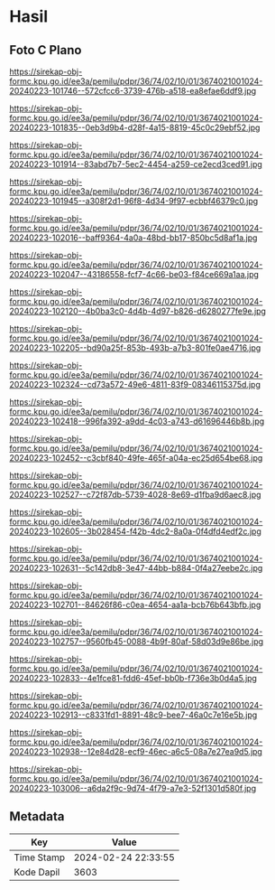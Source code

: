 # Hasil

## Foto C Plano

https://sirekap-obj-formc.kpu.go.id/ee3a/pemilu/pdpr/36/74/02/10/01/3674021001024-20240223-101746--572cfcc6-3739-476b-a518-ea8efae6ddf9.jpg

https://sirekap-obj-formc.kpu.go.id/ee3a/pemilu/pdpr/36/74/02/10/01/3674021001024-20240223-101835--0eb3d9b4-d28f-4a15-8819-45c0c29ebf52.jpg

https://sirekap-obj-formc.kpu.go.id/ee3a/pemilu/pdpr/36/74/02/10/01/3674021001024-20240223-101914--83abd7b7-5ec2-4454-a259-ce2ecd3ced91.jpg

https://sirekap-obj-formc.kpu.go.id/ee3a/pemilu/pdpr/36/74/02/10/01/3674021001024-20240223-101945--a308f2d1-96f8-4d34-9f97-ecbbf46379c0.jpg

https://sirekap-obj-formc.kpu.go.id/ee3a/pemilu/pdpr/36/74/02/10/01/3674021001024-20240223-102016--baff9364-4a0a-48bd-bb17-850bc5d8af1a.jpg

https://sirekap-obj-formc.kpu.go.id/ee3a/pemilu/pdpr/36/74/02/10/01/3674021001024-20240223-102047--43186558-fcf7-4c66-be03-f84ce669a1aa.jpg

https://sirekap-obj-formc.kpu.go.id/ee3a/pemilu/pdpr/36/74/02/10/01/3674021001024-20240223-102120--4b0ba3c0-4d4b-4d97-b826-d6280277fe9e.jpg

https://sirekap-obj-formc.kpu.go.id/ee3a/pemilu/pdpr/36/74/02/10/01/3674021001024-20240223-102205--bd90a25f-853b-493b-a7b3-801fe0ae4716.jpg

https://sirekap-obj-formc.kpu.go.id/ee3a/pemilu/pdpr/36/74/02/10/01/3674021001024-20240223-102324--cd73a572-49e6-4811-83f9-08346115375d.jpg

https://sirekap-obj-formc.kpu.go.id/ee3a/pemilu/pdpr/36/74/02/10/01/3674021001024-20240223-102418--996fa392-a9dd-4c03-a743-d61696446b8b.jpg

https://sirekap-obj-formc.kpu.go.id/ee3a/pemilu/pdpr/36/74/02/10/01/3674021001024-20240223-102452--c3cbf840-49fe-465f-a04a-ec25d654be68.jpg

https://sirekap-obj-formc.kpu.go.id/ee3a/pemilu/pdpr/36/74/02/10/01/3674021001024-20240223-102527--c72f87db-5739-4028-8e69-d1fba9d6aec8.jpg

https://sirekap-obj-formc.kpu.go.id/ee3a/pemilu/pdpr/36/74/02/10/01/3674021001024-20240223-102605--3b028454-f42b-4dc2-8a0a-0f4dfd4edf2c.jpg

https://sirekap-obj-formc.kpu.go.id/ee3a/pemilu/pdpr/36/74/02/10/01/3674021001024-20240223-102631--5c142db8-3e47-44bb-b884-0f4a27eebe2c.jpg

https://sirekap-obj-formc.kpu.go.id/ee3a/pemilu/pdpr/36/74/02/10/01/3674021001024-20240223-102701--84626f86-c0ea-4654-aa1a-bcb76b643bfb.jpg

https://sirekap-obj-formc.kpu.go.id/ee3a/pemilu/pdpr/36/74/02/10/01/3674021001024-20240223-102757--9560fb45-0088-4b9f-80af-58d03d9e86be.jpg

https://sirekap-obj-formc.kpu.go.id/ee3a/pemilu/pdpr/36/74/02/10/01/3674021001024-20240223-102833--4e1fce81-fdd6-45ef-bb0b-f736e3b0d4a5.jpg

https://sirekap-obj-formc.kpu.go.id/ee3a/pemilu/pdpr/36/74/02/10/01/3674021001024-20240223-102913--c8331fd1-8891-48c9-bee7-46a0c7e16e5b.jpg

https://sirekap-obj-formc.kpu.go.id/ee3a/pemilu/pdpr/36/74/02/10/01/3674021001024-20240223-102938--12e84d28-ecf9-46ec-a6c5-08a7e27ea9d5.jpg

https://sirekap-obj-formc.kpu.go.id/ee3a/pemilu/pdpr/36/74/02/10/01/3674021001024-20240223-103006--a6da2f9c-9d74-4f79-a7e3-52f1301d580f.jpg


## Metadata

| Key        | Value               |
| ---------- | ------------------- |
| Time Stamp | 2024-02-24 22:33:55 |
| Kode Dapil | 3603                |



